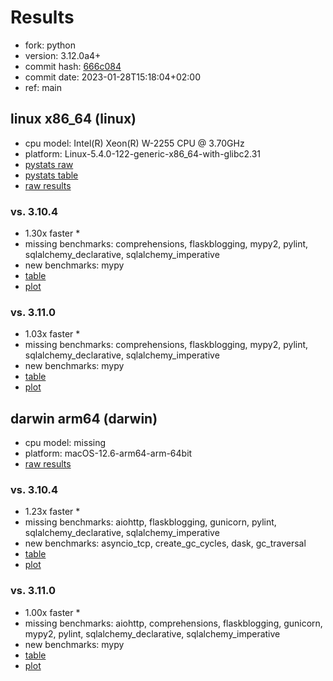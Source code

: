 # Results

- fork: python
- version: 3.12.0a4+
- commit hash: [666c084](https://github.com/python/cpython/commit/666c084)
- commit date: 2023-01-28T15:18:04+02:00
- ref: main

## linux x86_64 (linux)

- cpu model: Intel(R) Xeon(R) W-2255 CPU @ 3.70GHz
- platform: Linux-5.4.0-122-generic-x86_64-with-glibc2.31
- [pystats raw](bm-20230128-linux-x86_64-python-main-3.12.0a4%2B-666c084-pystats.json)
- [pystats table](bm-20230128-linux-x86_64-python-main-3.12.0a4%2B-666c084-pystats.md)
- [raw results](bm-20230128-linux-x86_64-python-main-3.12.0a4%2B-666c084.json)

### vs. 3.10.4

- 1.30x faster \*
- missing benchmarks: comprehensions, flaskblogging, mypy2, pylint, sqlalchemy_declarative, sqlalchemy_imperative
- new benchmarks: mypy
- [table](bm-20230128-linux-x86_64-python-main-3.12.0a4%2B-666c084-vs-3.10.4.md)
- [plot](bm-20230128-linux-x86_64-python-main-3.12.0a4%2B-666c084-vs-3.10.4.png)

### vs. 3.11.0

- 1.03x faster \*
- missing benchmarks: comprehensions, flaskblogging, mypy2, pylint, sqlalchemy_declarative, sqlalchemy_imperative
- new benchmarks: mypy
- [table](bm-20230128-linux-x86_64-python-main-3.12.0a4%2B-666c084-vs-3.11.0.md)
- [plot](bm-20230128-linux-x86_64-python-main-3.12.0a4%2B-666c084-vs-3.11.0.png)

## darwin arm64 (darwin)

- cpu model: missing
- platform: macOS-12.6-arm64-arm-64bit
- [raw results](bm-20230128-darwin-arm64-python-main-3.12.0a4%2B-666c084.json)

### vs. 3.10.4

- 1.23x faster \*
- missing benchmarks: aiohttp, flaskblogging, gunicorn, pylint, sqlalchemy_declarative, sqlalchemy_imperative
- new benchmarks: asyncio_tcp, create_gc_cycles, dask, gc_traversal
- [table](bm-20230128-darwin-arm64-python-main-3.12.0a4%2B-666c084-vs-3.10.4.md)
- [plot](bm-20230128-darwin-arm64-python-main-3.12.0a4%2B-666c084-vs-3.10.4.png)

### vs. 3.11.0

- 1.00x faster \*
- missing benchmarks: aiohttp, comprehensions, flaskblogging, gunicorn, mypy2, pylint, sqlalchemy_declarative, sqlalchemy_imperative
- new benchmarks: mypy
- [table](bm-20230128-darwin-arm64-python-main-3.12.0a4%2B-666c084-vs-3.11.0.md)
- [plot](bm-20230128-darwin-arm64-python-main-3.12.0a4%2B-666c084-vs-3.11.0.png)

